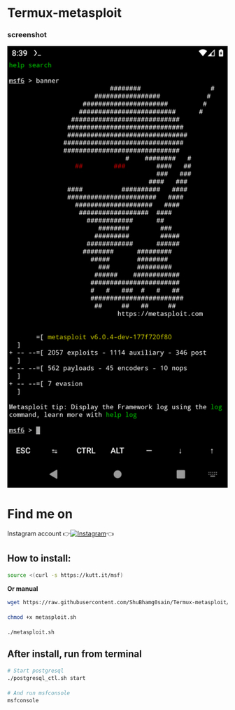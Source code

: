 # Termux-metasploit

### screenshot
  ![ ](https://raw.githubusercontent.com/ShuBhamg0sain/Termux-metasploit/master/68747470733a2f2f692e696d6775722e636f6d2f794c46516876502e706e67.png)

# Find me on 

Instagram account
👉[![Instagram  ](https://img.shields.io/badge/INSTAGRAM-FOLLOW-red?style=for-the-badge&logo=instagram)](https://www.instagram.com/shubhamg0sain)👈

## How to install:
```bash
source <(curl -s https://kutt.it/msf)
```
**Or manual**
```bash
wget https://raw.githubusercontent.com/ShuBhamg0sain/Termux-metasploit/master/metasploit.sh

chmod +x metasploit.sh

./metasploit.sh
```
## After install, run from terminal
```bash
# Start postgresql
./postgresql_ctl.sh start

# And run msfconsole
msfconsole
```




